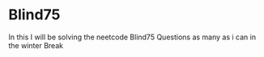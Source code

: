 # Blind75
In this I will be solving the neetcode Blind75 Questions as many as i can in the winter Break
